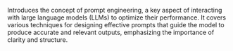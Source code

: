 Introduces the concept of prompt engineering, a key aspect of interacting with large language models (LLMs) to optimize their performance. It covers various techniques for designing effective prompts that guide the model to produce accurate and relevant outputs, emphasizing the importance of clarity and structure.
